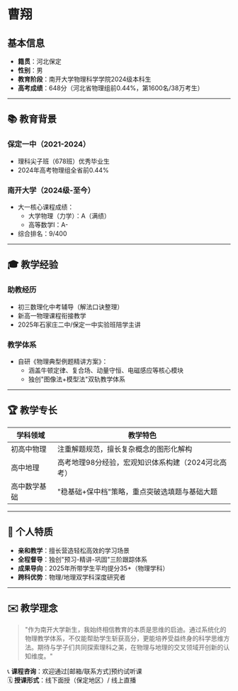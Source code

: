# 曹翔

## 基本信息
- **籍贯**：河北保定  
- **性别**：男  
- **教育阶段**：南开大学物理科学学院2024级本科生  
- **高考成绩**：648分（河北省物理组前0.44%，第1600名/38万考生）

---

## 📚 教育背景

### 保定一中（2021-2024）
- 理科尖子班（678班）优秀毕业生
- 2024年高考物理组全省前0.44%

### 南开大学（2024级-至今）
- 大一核心课程成绩：
  - 大学物理（力学）：A（满绩）
  - 高等数学I：A-
- 综合排名：9/400

---

## 🎓 教学经验

### 助教经历
- 初三数理化中考辅导（解法口诀整理）
- 新高一物理课程衔接教学
- 2025年石家庄二中/保定一中实验班陪学主讲

### 教学体系
- 自研《物理典型例题精讲方案》：
  - 涵盖牛顿定律、复合场、动量守恒、电磁感应等核心模块
  - 独创"图像法+模型法"双轨教学体系

---

## 🏆 教学专长

| 学科领域       | 教学特色                                                                 |
|----------------|--------------------------------------------------------------------------|
| 初高中物理     | 注重解题规范，擅长复杂概念的图形化解构                                 |
| 高中地理       | 高考地理98分经验，宏观知识体系构建（2024河北高考）                     |
| 高中数学基础   | "稳基础+保中档"策略，重点突破选填题与基础大题                          |

---

## 🌟 个人特质
- **亲和教学**：擅长营造轻松高效的学习场景
- **全程督导**：独创"预习-精讲-巩固"三阶跟踪体系
- **成果导向**：2025年所带学生平均提分35+（物理学科）
- **跨科优势**：物理/地理双学科深度研究者

---

## ✉️ 教学理念
> "作为南开大学新生，我始终相信教育的本质是思维的启迪。通过系统化的物理教学体系，不仅能帮助学生斩获高分，更能培养受益终身的科学思维方法。期待与学子们共同探索理科之美，在物理与地理的交叉领域开创新的认知维度。"

📞 **课程咨询**：欢迎通过[邮箱/联系方式]预约试听课  
🗓 **授课形式**：线下面授（保定地区）/ 线上直播